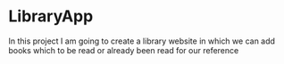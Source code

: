 # LibraryApp
In this project I am going to create a library website in which we can add books which to be read or already been read for our reference
